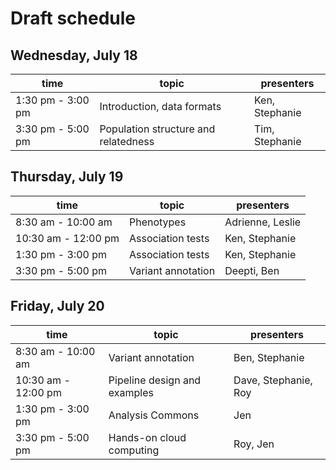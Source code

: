# Draft schedule

## Wednesday, July 18
time | topic | presenters 
--- | --- | ---
1:30 pm - 3:00 pm | Introduction, data formats | Ken, Stephanie
3:30 pm - 5:00 pm | Population structure and relatedness | Tim, Stephanie


## Thursday, July 19
time | topic | presenters 
--- | --- | ---
8:30 am - 10:00 am | Phenotypes | Adrienne, Leslie
10:30 am - 12:00 pm | Association tests | Ken, Stephanie
1:30 pm - 3:00 pm | Association tests | Ken, Stephanie
3:30 pm - 5:00 pm | Variant annotation | Deepti, Ben


## Friday, July 20

time | topic | presenters 
--- | --- | ---
8:30 am - 10:00 am | Variant annotation | Ben, Stephanie
10:30 am - 12:00 pm | Pipeline design and examples | Dave, Stephanie, Roy
1:30 pm - 3:00 pm | Analysis Commons | Jen
3:30 pm - 5:00 pm | Hands-on cloud computing | Roy, Jen
